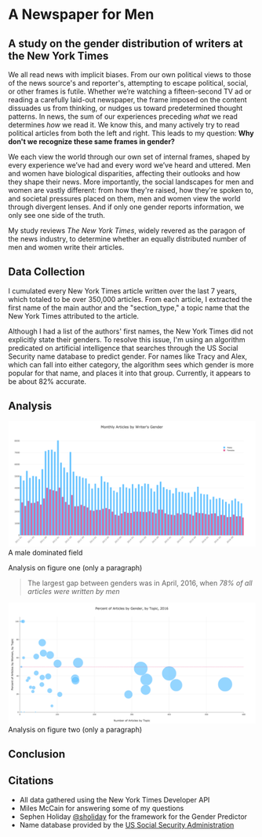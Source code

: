 # A Newspaper for Men
## A study on the gender distribution of writers at the New York Times

We all read news with implicit biases. From our own political views to those of the news source's and reporter's, attempting to escape political, social, or other frames is futile. Whether we’re watching a fifteen-second TV ad or reading a carefully laid-out newspaper, the frame imposed on the content dissuades us from thinking, or nudges us toward predetermined thought patterns. In news, the sum of our experiences preceding *what* we read determines *how* we read it. We know this, and many actively try to read political articles from both the left and right. This leads to my question: **Why don't we recognize these same frames in gender?**

We each view the world through our own set of internal frames, shaped by every experience we’ve had and every word we’ve heard and uttered. Men and women have biological disparities, affecting their outlooks and how they shape their news. More importantly, the social landscapes for men and women are vastly different: from how they're raised, how they're spoken to, and societal pressures placed on them, men and women view the world through divergent lenses. And if only one gender reports information, we only see one side of the truth.

My study reviews *The New York Times*, widely revered as the paragon of the news industry, to determine whether an equally distributed number of men and women write their articles.


## Data Collection

I cumulated every New York Times article written over the last 7 years, which totaled to be over 350,000 articles. From each article, I extracted the first name of the main author and the "section_type," a topic name that the New York Times attributed to the article.

Although I had a list of the authors' first names, the New York Times did not explicitly state their genders. To resolve this issue, I'm using an algorithm predicated on artificial intelligence that searches through the US Social Security name database to predict gender. For names like Tracy and Alex, which can fall into either category, the algorithm sees which gender is more popular for that name, and places it into that group. Currently, it appears to be about 82% accurate. 

## Analysis

![](figures/time-histogram-plotly.png)
A male dominated field

Analysis on figure one (only a paragraph)

> The largest gap between genders was in April, 2016, when *78% of all articles were written by men*

![](figures/bubble-chart-topics1.png)
Analysis on figure two (only a paragraph)

## Conclusion

## Citations

 - All data gathered using the New York Times Developer API
 - Miles McCain for answering some of my questions
 - Sephen Holiday [@sholiday](https://github.com/sholiday) for the framework for the Gender Predictor
 - Name database provided by the [US Social Security Administration](https://www.ssa.gov/oact/babynames/limits.html)
